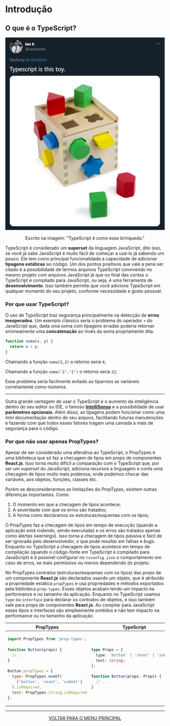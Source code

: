 # Introdução

## O que é o TypeScript?

<p align="center">
  <a href="https://twitter.com/ianhunter/status/1258209274347638787" target="_blank">
    <img src="../../.github/images/Toy.png">
  </a>
</p>

<p align="center">
Escrito na imagem: "TypeScript é como esse brinquedo."
</p>

TypeScript é considerado um **superset** da linguagem JavaScript, dito isso, se você já sabe JavaScript é muito fácil de começar a usá-lo já sabendo um pouco.
Ele tem como  principal funcionalidade a capacidade de adicionar **tipagens estáticas** ao código.
Um dos pontos positivos que vale a pena ser citado é a possibilidade de termos arquivos TypeScript convivendo no mesmo projeto com arquivos JavaScript já que no final das contas o TypeScript é compilado para JavaScript, ou seja, é uma ferramenta de **desenvolvimento**. Isso também permite que você adicione TypeScript em qualquer momento do seu projeto, conforme necessidade e gosto pessoal.

### Por que usar TypeScript?

O uso de TypeScript traz segurança principalmente na detecção de **erros inesperados**. Um exemplo clássico seria o problema do operador `+` do JavaScript que, dada uma soma com tipagens erradas poderia retornar erroneamente uma **concatenação** ao invés da soma propriamente dita.

```ts
function soma(x, y) {
  return x + y;
}
```

Chamando a função `soma(2,2)` o retorno seria `4`;

Chamando a função `soma('2','2')` o retorno seria `22`;

Esse problema seria facilmente evitado ao tiparmos as variáveis corretamente como números.

---

Outra grande vantagem de usar o TypeScript é o aumento da inteligência dentro do seu editor ou IDE, o famoso **[IntelliSense](https://code.visualstudio.com/docs/editor/intellisense)** e a possibilidade de usar **parâmetros opcionais**. Além disso, as tipagens podem funcionar como uma mini documentação dentro do seu arquivo, facilitando futuras manutenções e fazendo com que todos esses fatores tragam uma camada a mais de segurança para o código.

### Por que não usar apenas PropTypes?

Apesar de ser considerado uma alterativa ao TypeScript, o PropTypes é uma biblioteca que só faz a checagem de tipos em _props_ de componentes **React.js**. Isso torna muito difícil a comparação com o TypeScript que, por ser um _superset_ do JavaScript, adiciona recursos a linguagem e conta uma checagem de tipos muito mais poderosa, onde podemos checar das variáveis, aos objetos, funções, classes etc.

Porém se desconsiderarmos as limitações do PropTypes, existem outras diferenças importantes. Como:
1. O momento em que a checagem de tipos acontece;
2. A severidade com que os erros são tratados;
3. A forma como declaramos os estruturas/esquemas com os tipos;

O PropTypes faz a checagem de tipos em tempo de execução (quando a aplicação está _rodando_, sendo executada) e os erros são tratados apenas como alertas (_warnings_). Isso torna a checagem de tipos passíva e fácil de ser ignorada pelo desenvolvedor, o que pode resultar em falhas e _bugs_. Enquanto no TypeScript a checagem de tipos acontece em tempo de compilação (quando o código-fonte em TypeScript é compilado para JavaScript) e é possível configurar no `tsconfig.json` o comportamento em caso de erros, se mais permissivo ou menos dependendo do projeto.

No PropTypes contratos (estruturas/esquemas com os tipos) das _props_ de um componente **React.js** são declarados usando um objeto, que é atribuído a propriedade estática `propTypes` e usa propriedades e métodos exportados pela biblioteca `prop-types`. Esses objetos acabam tendo um impacto na performance e no tamanho da aplicação. Enquanto no TypeScript usamos `type` ou `interface` para declarar os contratos de objetos, e isso também vale para _props_ de componentes **React.js**. Ao compilar para JavaScript esses tipos e interfaces são simplesmente omitidos e não tem impacto na performance ou no tamanho da aplicação.

<table>
<thead>
<tr>
<th>
PropTypes
</th>
<th>
TypeScript
</th>
</tr>
</thead>
<tbody>
<tr>
<td>

```js
import PropTypes from 'prop-types';

function Button(props) {
  // ...
}

Button.propTypes = {
  type: PropTypes.oneOf(
    ['button', 'reset', 'submit']
  ).isRequired,
  text: PropTypes.string.isRequired
};
```

</td>
<td>

```ts
type Props = {
  type: 'button' | 'reset' | 'submit';
  text: string;
};

function Button(props: Props) {
  // ...
}
```

</td>
</tr>
</tbody>
</table>

---

<p align="center">
  <a href="https://github.com/Carolis/typescript4noobs#roadmap">VOLTAR PARA O MENU PRINCIPAL</a>
</p>
